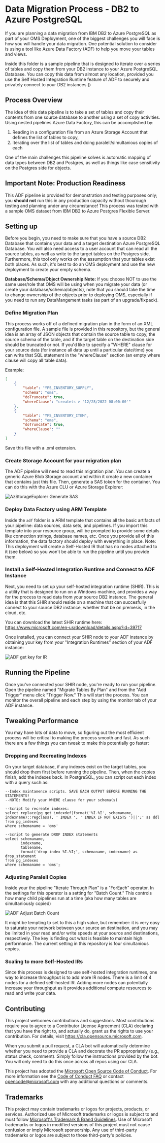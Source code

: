 # Data Migration Process - DB2 to Azure PostgreSQL

If you are planning a data migration from IBM DB2 to Azure PostgreSQL as part of your OMS Deployment, one of the biggest challenges you will face is how you will handle your data migration. One potential solution to consider is using a tool like Azure Data Factory (ADF) to help you move your tables and views.

Inside this folder is a sample pipeline that is designed to iterate over a series of tables and copy them from your DB2 instance to your Azure PostgreSQL Database. You can copy this data from almost any location, provided you use the Self Hosted Integration Runtime feature of ADF to securely and privately connect to your DB2 instances ()

## Process Overview

The idea of this data pipeline is to take a set of tables and copy their contents from one source database to another using a set of copy activities. Using nested pipelines Azure Data Factory, this can be accomplished by:

1. Reading in a configuration file from an Azure Storage Account that defines the list of tables to copy,
2. Iterating over the list of tables and doing paralell/simultanious copies of each

One of the main challenges this pipeline solves is automatic mapping of data types between DB2 and Postgres, as well as things like case sensitivity on the Postgres side for objects.

## Important Note: Production Readiness

This ADF pipeline is provided for demonstration and testing purposes only; you **should not** run this in any production capacity without thourough testing and planning under any circumstance! This process was tested with a sample OMS dataset from IBM DB2 to Azure Postgres Flexible Server.

## Setting up

Before you begin, you need to make sure that you have a source DB2 Database that contains your data and a target destination Azure PostgreSQL Database. You will also need access to a user account that can read all the source tables, as well as write to the target tables on the Postgres side. Furthermore, this tool only works on the assumption that your tables exist both places. As such, it's best to do an OMS deployment and use the new deployment to create your empty schema.

**Database/Schema/Object Ownership Note:** If you choose NOT to use the same user/role that OMS will be using when you migrate your data (or create your database/schema/objects), note that you should take the time to change ownership of the objects prior to deploying OMS, especially if you need to run any DataMangement tasks (as part of an upgrade/fixpack).

### Define Migration Plan

This process works off of a defined migration plan in the form of an XML configuration file. A sample file is provided in this repository, but the general idea is an array of JSON objects that contain the source table to copy, the source schema of the table, and if the target table on the destination side should be truncated or not. If you'd like to specify a "WHERE" clause for your source data (for instance all data up until a particular date/time) you can write that SQL statement in the "whereClause" section (an empty where clause will copy all table data).

Example:

```json
[
    {
        "table": "YFS_INVENTORY_SUPPLY",
        "schema": "oms",
        "doTruncate": true,
        "whereClause": "createts > '12/28/2022 08:00:00'"
    },
    {
        "table": "YFS_INVENTORY_ITEM",
        "schema": "oms",
        "doTruncate": true,
        "whereClause": ""
    }    
]
```

Save this file with a .xml extension.

### Create Storage Account for your migration plan

The ADF pipeline will need to read this migration plan. You can create a generic Azure Blob Storage account and within it create a new container that contains just this file. Then, generate a SAS token for the container. You can do this with the Azure CLU or Azure Storage Explorer:

![AzStorageExplorer Generate SAS](../docs/images/az-storage-get-sas.png)

### Deploy Data Factory using ARM Template

Inside the ```adf``` folder is a ARM template that contains all the basic artifacts of your pipeline: data sources, data sets, and pipelines. If you import this template into your resource group, will be prompted to provide some details like connection strings, database names, etc. Once you provide all of this information, the data factory should deploy with everything in place.  Note: This deployment will create a Self-Hosted IR that has no nodes attached to it (see below) so you won't be able to run the pipeline until you provide them.

### Install a Self-Hosted Integration Runtime and Connect to ADF Instance

Next, you need to set up your self-hosted integration runtime (SHIR). This is a utility that is designed to run on a Windows machine, and provides a way for the process to read data from your source DB2 instance. The general idea is that this SHIR should reside on a machine that can succesfully connect to your source DB2 instance, whether that be on premesis, in the cloud, etc.

You can download the latest SHIR runtime here: https://www.microsoft.com/en-us/download/details.aspx?id=39717

Once installed, you can connect your SHIR node to your ADF instance by obtaining your key from your "Integration Runtimes" section of your ADF instance:

![ADF get key for IR](../docs/images/adf-ir-key-example.png)

## Running the Pipeline

Once you've connected your SHIR node, you're ready to run your pipeline. Open the pipeline named "Migrate Tables By Plan" and from the "Add Trigger" menu click "Trigger Now." This will start the process. You can monitor the overall pipeline and each step by using the monitor tab of your ADF instance.

## Tweaking Performance

You may have lots of data to move, so figuring out the most efficient process will be critical to making the process smooth and fast. As such there are a few things you can tweak to make this potentially go faster:

### Dropping and Recreating Indexes

On your target database, if any indexes exist on the target tables, you should drop them first before running the pipeline. Then, when the copies finish, add the indexes back. In PostgreSQL, you can script out each index with a query such as:

```pgsql
--Index maintanence scripts. SAVE EACH OUTPUT BEFORE RUNNING THE STATEMENTS!
--NOTE: Modify your WHERE clause for your schema(s)

--Script to recreate indexes:
select replace(pg_get_indexdef(format('%I.%I', schemaname, indexname)::regclass), ' INDEX ', ' INDEX IF NOT EXISTS ')||';' as ddl
from pg_indexes
where schemaname = 'oms'

--Script to generate DROP INDEX statements
select schemaname, 
       indexname, 
       tablename, 
       format('drop index %I.%I;', schemaname, indexname) as drop_statement
from pg_indexes
where schemaname = 'oms';
```

### Adjusting Paralell Copies

Inside your the pipeline "Iterate Through Plan" is a "ForEach" operator. In the settings for this operator is a setting for "Batch Count." This controls how many child pipelines run at a time (aka how many tables are simultaniously copied) 

![ADF Adjust Batch Count](../docs/images/adf-batch-count.png)

It might be tempting to set to this a high value, but remember: it is very easy to saturate your network between your source an destination, and you may be limited in your read and/or write speeds at your source and destinations, respectively. The key is finding out what is feasible to maintain high performance. The current setting in this repository is four simultanious copies.

### Scaling to more Self-Hosted IRs

Since this process is designed to use self-hosted integration runtimes, one way to increase throughput is to add more IR nodes. There is a limit of 4 nodes for a defined self-hosted IR. Adding more nodes can potentially increase your throughput as it provides additional compute resources to read and write your data.

## Contributing

This project welcomes contributions and suggestions.  Most contributions require you to agree to a
Contributor License Agreement (CLA) declaring that you have the right to, and actually do, grant us
the rights to use your contribution. For details, visit https://cla.opensource.microsoft.com.

When you submit a pull request, a CLA bot will automatically determine whether you need to provide
a CLA and decorate the PR appropriately (e.g., status check, comment). Simply follow the instructions
provided by the bot. You will only need to do this once across all repos using our CLA.

This project has adopted the [Microsoft Open Source Code of Conduct](https://opensource.microsoft.com/codeofconduct/).
For more information see the [Code of Conduct FAQ](https://opensource.microsoft.com/codeofconduct/faq/) or
contact [opencode@microsoft.com](mailto:opencode@microsoft.com) with any additional questions or comments.

## Trademarks

This project may contain trademarks or logos for projects, products, or services. Authorized use of Microsoft 
trademarks or logos is subject to and must follow 
[Microsoft's Trademark & Brand Guidelines](https://www.microsoft.com/en-us/legal/intellectualproperty/trademarks/usage/general).
Use of Microsoft trademarks or logos in modified versions of this project must not cause confusion or imply Microsoft sponsorship.
Any use of third-party trademarks or logos are subject to those third-party's policies.